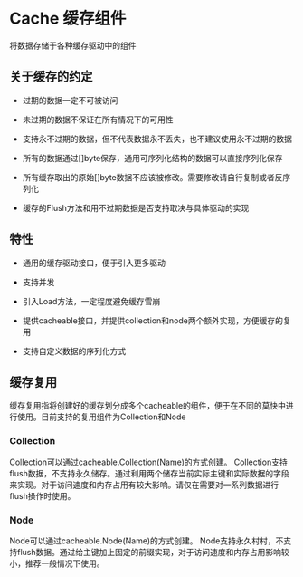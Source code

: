 # Cache  缓存组件

将数据存储于各种缓存驱动中的组件

## 关于缓存的约定

* 过期的数据一定不可被访问

* 未过期的数据不保证在所有情况下的可用性

* 支持永不过期的数据，但不代表数据永不丢失，也不建议使用永不过期的数据

* 所有的数据通过[]byte保存，通用可序列化结构的数据可以直接序列化保存

* 所有缓存取出的原始[]byte数据不应该被修改。需要修改请自行复制或者反序列化

* 缓存的Flush方法和用不过期数据是否支持取决与具体驱动的实现

## 特性

* 通用的缓存驱动接口，便于引入更多驱动

* 支持并发

* 引入Load方法，一定程度避免缓存雪崩

* 提供cacheable接口，并提供collection和node两个额外实现，方便缓存的复用

* 支持自定义数据的序列化方式

## 缓存复用

缓存复用指将创建好的缓存划分成多个cacheable的组件，便于在不同的莫快中进行使用。目前支持的复用组件为Collection和Node

### Collection
Collection可以通过cacheable.Collection(Name)的方式创建。
Collection支持flush数据，不支持永久储存。通过利用两个储存当前实际主键和实际数据的字段来实现。对于访问速度和内存占用有较大影响。请仅在需要对一系列数据进行flush操作时使用。

### Node
Node可以通过cacheable.Node(Name)的方式创建。
Node支持永久村村，不支持flush数据。通过给主键加上固定的前缀实现，对于访问速度和内存占用影响较小，推荐一般情况下使用。